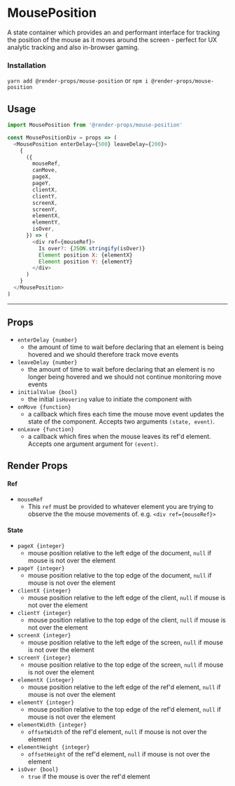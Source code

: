 # MousePosition
A state container which provides an and performant interface for tracking
the position of the mouse as it moves around the screen - perfect for UX
analytic tracking and also in-browser gaming.

### Installation
```yarn add @render-props/mouse-position``` or ```npm i @render-props/mouse-position```

## Usage
```js
import MousePosition from '@render-props/mouse-position'

const MousePositionDiv = props => (
  <MousePosition enterDelay={500} leaveDelay={200}>
    {
      ({
        mouseRef,
        canMove,
        pageX,
        pageY,
        clientX,
        clientY,
        screenX,
        screenY,
        elementX,
        elementY,
        isOver,
      }) => (
        <div ref={mouseRef}>
          Is over?: {JSON.stringify(isOver)}
          Element position X: {elementX}
          Element position Y: {elementY}
        </div>
      )
    }
  </MousePosition>
)
```

____


## Props
- `enterDelay {number}`
  - the amount of time to wait before declaring that an element is being hovered
    and we should therefore track move events
- `leaveDelay {number}`
  - the amount of time to wait before declaring that an element is no longer
    being hovered and we should not continue monitoring move events
- `initialValue {bool}`
  - the initial `isHovering` value to initiate the component with
- `onMove {function}`
  - a callback which fires each time the mouse move event updates the state of
    the component. Accepts two arguments `(state, event)`.
- `onLeave {function}`
  - a callback which fires when the mouse leaves its ref'd element.
    Accepts one argument argument for `(event)`.

## Render Props

#### Ref
- `mouseRef`
  - This `ref` must be provided to whatever element you are trying to observe the
    the mouse movements of. e.g. `<div ref={mouseRef}>`

#### State
- `pageX {integer}`
  - mouse position relative to the left edge of the document, `null` if mouse
    is not over the element
- `pageY {integer}`
  - mouse position relative to the top edge of the document, `null` if mouse
    is not over the element
- `clientX {integer}`
  - mouse position relative to the left edge of the client, `null` if mouse
    is not over the element
- `clientY {integer}`
  - mouse position relative to the top edge of the client, `null` if mouse
    is not over the element
- `screenX {integer}`
  - mouse position relative to the left edge of the screen, `null` if mouse
    is not over the element
- `screenY {integer}`
  - mouse position relative to the top edge of the screen, `null` if mouse
    is not over the element
- `elementX {integer}`
  - mouse position relative to the left edge of the ref'd element, `null` if mouse
    is not over the element
- `elementY {integer}`
  - mouse position relative to the top edge of the ref'd element, `null` if mouse
    is not over the element
- `elementWidth {integer}`
  - `offsetWidth` of the ref'd element, `null` if mouse
    is not over the element
- `elementHeight {integer}`
  - `offsetHeight` of the ref'd element, `null` if mouse
    is not over the element
- `isOver {bool}`
  - `true` if the mouse is over the ref'd element
